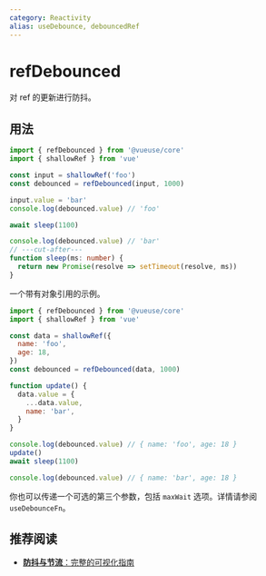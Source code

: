 ```yaml
---
category: Reactivity
alias: useDebounce, debouncedRef
---
```


# refDebounced

对 ref 的更新进行防抖。

## 用法

```ts {5}
import { refDebounced } from '@vueuse/core'
import { shallowRef } from 'vue'

const input = shallowRef('foo')
const debounced = refDebounced(input, 1000)

input.value = 'bar'
console.log(debounced.value) // 'foo'

await sleep(1100)

console.log(debounced.value) // 'bar'
// ---cut-after---
function sleep(ms: number) {
  return new Promise(resolve => setTimeout(resolve, ms))
}
```

一个带有对象引用的示例。

```js
import { refDebounced } from '@vueuse/core'
import { shallowRef } from 'vue'

const data = shallowRef({
  name: 'foo',
  age: 18,
})
const debounced = refDebounced(data, 1000)

function update() {
  data.value = {
    ...data.value,
    name: 'bar',
  }
}

console.log(debounced.value) // { name: 'foo', age: 18 }
update()
await sleep(1100)

console.log(debounced.value) // { name: 'bar', age: 18 }
```

你也可以传递一个可选的第三个参数，包括 `maxWait` 选项。详情请参阅 `useDebounceFn`。

## 推荐阅读

- [**防抖与节流**：完整的可视化指南](https://kettanaito.com/blog/debounce-vs-throttle)
